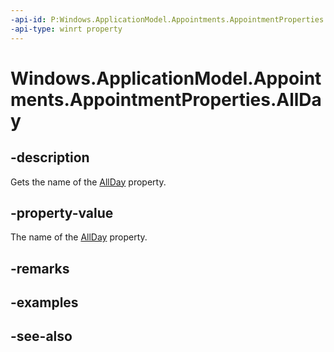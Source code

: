 ```yaml
---
-api-id: P:Windows.ApplicationModel.Appointments.AppointmentProperties.AllDay
-api-type: winrt property
---
```


<!-- Property syntax
public string AllDay { get; }
-->

# Windows.ApplicationModel.Appointments.AppointmentProperties.AllDay

## -description
Gets the name of the [AllDay](appointment_allday.md) property.

## -property-value
The name of the [AllDay](appointment_allday.md) property.

## -remarks

## -examples

## -see-also
